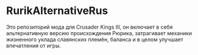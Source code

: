 # RurikAlternativeRus
 Это репозиторий мода для Crusader Kings III, он включает в себя альтернативную версию происхождения Рюрика, затрагивает механики жизненного уклада славянских племён, баланса и в целом улучшает впечатления от игры.
